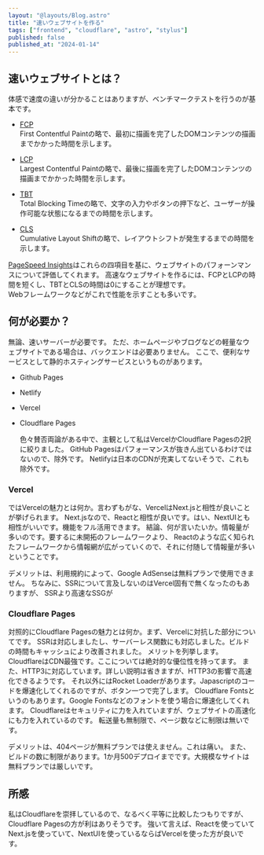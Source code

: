 ```yaml
---
layout: "@layouts/Blog.astro"
title: "速いウェブサイトを作る"
tags: ["frontend", "cloudflare", "astro", "stylus"]
published: false
published_at: "2024-01-14"
---
```


## 速いウェブサイトとは？  

体感で速度の違いが分かることはありますが、ベンチマークテストを行うのが基本です。  

- [FCP](https://developer.chrome.com/docs/lighthouse/performance/first-contentful-paint)  
  First Contentful Paintの略で、最初に描画を完了したDOMコンテンツの描画までかかった時間を示します。  

- [LCP](https://developer.chrome.com/docs/lighthouse/performance/lighthouse-largest-contentful-paint)  
  Largest Contentful Paintの略で、最後に描画を完了したDOMコンテンツの描画までかかった時間を示します。  

- [TBT](https://developer.chrome.com/docs/lighthouse/performance/lighthouse-total-blocking-time)  
  Total Blocking Timeの略で、文字の入力やボタンの押下など、ユーザーが操作可能な状態になるまでの時間を示します。  

- [CLS](https://web.dev/articles/cls)  
  Cumulative Layout Shiftの略で、レイアウトシフトが発生するまでの時間を示します。  

[PageSpeed Insights](https://pagespeed.web.dev/)はこれらの四項目を基に、ウェブサイトのパフォーンマンスについて評価してくれます。
高速なウェブサイトを作るには、FCPとLCPの時間を短くし、TBTとCLSの時間は0にすることが理想です。  
Webフレームワークなどがこれで性能を示すことも多いです。  

## 何が必要か？

  無論、速いサーバーが必要です。
  ただ、ホームページやブログなどの軽量なウェブサイトである場合は、バックエンドは必要ありません。
  ここで、便利なサービスとして静的ホスティングサービスというものがあります。

- Github Pages  
- Netlify  
- Vercel  
- Cloudflare Pages  

  色々賛否両論がある中で、主観として私はVercelかCloudflare Pagesの2択に絞りました。
  GitHub Pagesはパフォーマンスが抜きん出ているわけではないので、除外です。
  Netlifyは日本のCDNが充実してないそうで、これも除外です。  

### Vercel  

  ではVercelの魅力とは何か。言わずもがな、VercelはNext.jsと相性が良いことが挙げられます。
  Next.jsなので、Reactと相性が良いです。はい、NextUIとも相性がいいです。機能をフル活用できます。
  結論、何が言いたいか。情報量が多いのです。要するに未開拓のフレームワークより、
  Reactのような広く知られたフレームワークから情報網が広がっていくので、それに付随して情報量が多いということです。  

  デメリットは、利用規約によって、Google AdSenseは無料プランで使用できません。
  ちなみに、SSRについて言及しないのはVercel固有で無くなったのもありますが、
  SSRより高速なSSGが

### Cloudflare Pages  

  対照的にCloudflare Pagesの魅力とは何か。まず、Vercelに対抗した部分についてです。
  SSRは対応しましたし、サーバーレス関数にも対応しました。ビルドの時間もキャッシュにより改善されました。
  メリットを列挙します。  
  CloudflareはCDN最強です。ここについては絶対的な優位性を持ってます。
  また、HTTP3に対応しています。詳しい説明は省きますが、HTTP3の影響で高速化できるようです。
  それ以外にはRocket Loaderがあります。Japascriptのコードを爆速化してくれるのですが、ボタン一つで完了します。
  Cloudflare Fontsというのもあります。Google Fontsなどのフォントを使う場合に爆速化してくれます。
  Cloudflareはセキュリティに力を入れていますが、ウェブサイトの高速化にも力を入れているのです。
  転送量も無制限で、ページ数などに制限は無いです。  

  デメリットは、404ページが無料プランでは使えません。これは痛い。
  また、ビルドの数に制限があります。1か月500デプロイまでです。大規模なサイトは無料プランでは厳しいです。

## 所感  

  私はCloudflareを崇拝しているので、なるべく平等に比較したつもりですが、Cloudflare Pagesの方が利はありそうです。
  強いて言えば、Reactを使っていてNext.jsを使っていて、NextUIを使っているならばVercelを使った方が良いです。  

